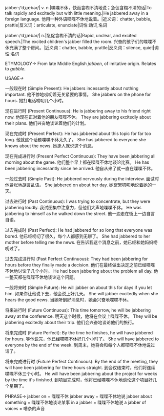 jabber:/ˈdʒæbər/| v. n.|喋喋不休，快而含糊不清地说；急促含糊不清的话|To talk rapidly and excitedly but with little meaning.|He jabbered away in a foreign language. 他用一种外语喋喋不休地说着。|近义词：chatter, babble, prattle|反义词：articulate, enunciate|词性:动词,名词

jabber:/ˈdʒæbər/| n.|急促含糊不清的话|Rapid, unclear, and excited speech.|The excited children's jabber filled the room. 兴奋的孩子们的喋喋不休充满了整个房间。|近义词：chatter, babble, prattle|反义词：silence, quiet|词性:名词

ETYMOLOGY->
From late Middle English *jabben*, of imitative origin.  Relates to *gabble*.

USAGE->

一般现在时 (Simple Present):
He jabbers incessantly about nothing important.  他不停地唠叨着无关紧要的事情。
She jabbers on the phone for hours. 她打电话唠叨几个小时。

现在进行时 (Present Continuous):
He is jabbering away to his friend right now. 他现在正对着他的朋友喋喋不休。
They are jabbering excitedly about their plans. 他们兴奋地谈论着他们的计划。

现在完成时 (Present Perfect):
He has jabbered about this topic for far too long. 他就这个话题喋喋不休太久了。
She has jabbered to everyone she knows about the news. 她逢人就说这个消息。

现在完成进行时 (Present Perfect Continuous):
They have been jabbering all morning about the game. 他们整个早上都在喋喋不休地谈论比赛。
He has been jabbering incessantly since he arrived. 他自从来了就一直在喋喋不休。

一般过去时 (Simple Past):
He jabbered nervously during the interview. 面试时他紧张地胡言乱语。
She jabbered on about her day. 她絮絮叨叨地说着她的一天。

过去进行时 (Past Continuous):
I was trying to concentrate, but they were jabbering loudly. 我试图集中注意力，但他们大声地喋喋不休。
He was jabbering to himself as he walked down the street. 他一边走在街上一边自言自语。

过去完成时 (Past Perfect):
He had jabbered for so long that everyone was bored.  他已经唠叨了很久，每个人都感到无聊了。
She had jabbered to her mother before telling me the news. 在告诉我这个消息之前，她已经和她妈妈唠叨过了。

过去完成进行时 (Past Perfect Continuous):
They had been jabbering for hours before they finally made a decision. 他们在最终做出决定之前已经喋喋不休地讨论了几个小时。
He had been jabbering about the problem all day. 他一整天都在喋喋不休地谈论这个问题。

一般将来时 (Simple Future):
He will jabber on about this for days if you let him. 如果你让他说下去，他会说上好几天。
She will jabber excitedly when she hears the good news. 当她听到好消息时，她会兴奋地喋喋不休。

将来进行时 (Future Continuous):
This time tomorrow, he will be jabbering away at the conference. 明天这个时候，他将在会议上喋喋不休。
They will be jabbering excitedly about their trip. 他们会兴奋地谈论他们的旅行。

将来完成时 (Future Perfect):
By the time he finishes, he will have jabbered for hours. 等他说完，他已经喋喋不休好几个小时了。
She will have jabbered to everyone by the end of the week. 到周末，她将会和每个人都喋喋不休地说过话了。

将来完成进行时 (Future Perfect Continuous):
By the end of the meeting, they will have been jabbering for three hours straight. 到会议结束时，他们将连续喋喋不休三个小时。
He will have been jabbering about the project for weeks by the time it's finished. 到项目完成时，他将已经喋喋不休地谈论这个项目好几个星期了。


PHRASE->
jabber on = 喋喋不休
jabber away = 喋喋不休地说
jabber about something = 喋喋不休地谈论某事
in a jabber = 喋喋不休地说
a jabber of voices = 嘈杂的声音


